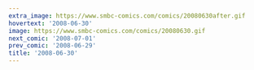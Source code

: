 ```yaml
---
extra_image: https://www.smbc-comics.com/comics/20080630after.gif
hovertext: '2008-06-30'
image: https://www.smbc-comics.com/comics/20080630.gif
next_comic: '2008-07-01'
prev_comic: '2008-06-29'
title: '2008-06-30'
---
```



